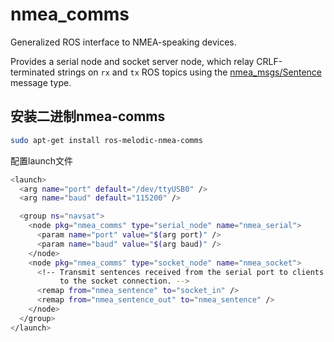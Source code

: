 nmea_comms
==========

Generalized ROS interface to NMEA-speaking devices. 

Provides a serial node and socket server node, which relay CRLF-terminated strings on `rx` and `tx`
ROS topics using the [nmea_msgs/Sentence](http://docs.ros.org/latest-available/api/nmea_msgs/html/msg/Sentence.html) message type.


## 安装二进制nmea-comms

```bash
sudo apt-get install ros-melodic-nmea-comms
```
配置launch文件
```bash
<launch>
  <arg name="port" default="/dev/ttyUSB0" />
  <arg name="baud" default="115200" />

  <group ns="navsat">
    <node pkg="nmea_comms" type="serial_node" name="nmea_serial">
      <param name="port" value="$(arg port)" />
      <param name="baud" value="$(arg baud)" />
    </node>
    <node pkg="nmea_comms" type="socket_node" name="nmea_socket">
      <!-- Transmit sentences received from the serial port to clients connected
           to the socket connection. -->
      <remap from="nmea_sentence" to="socket_in" />
      <remap from="nmea_sentence_out" to="nmea_sentence" />
    </node>
  </group>
</launch>
```
